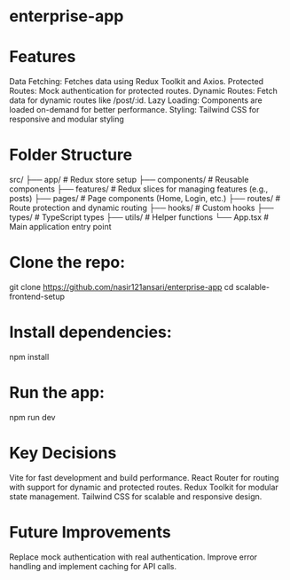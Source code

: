 # enterprise-app

# Features
Data Fetching: Fetches data using Redux Toolkit and Axios.
Protected Routes: Mock authentication for protected routes.
Dynamic Routes: Fetch data for dynamic routes like /post/:id.
Lazy Loading: Components are loaded on-demand for better performance.
Styling: Tailwind CSS for responsive and modular styling

# Folder Structure
src/
├── app/            # Redux store setup
├── components/     # Reusable components 
├── features/       # Redux slices for managing features (e.g., posts)
├── pages/          # Page components (Home, Login, etc.)
├── routes/         # Route protection and dynamic routing
├── hooks/          # Custom hooks
├── types/          # TypeScript types
├── utils/          # Helper functions
└── App.tsx         # Main application entry point


# Clone the repo:
git clone https://github.com/nasir121ansari/enterprise-app
cd scalable-frontend-setup

# Install dependencies:
npm install


# Run the app:
npm run dev


# Key Decisions
Vite for fast development and build performance.
React Router for routing with support for dynamic and protected routes.
Redux Toolkit for modular state management.
Tailwind CSS for scalable and responsive design.


# Future Improvements
Replace mock authentication with real authentication.
Improve error handling and implement caching for API calls.




 
